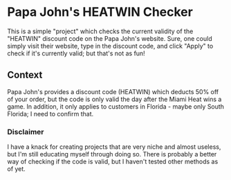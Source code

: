 # Papa John's HEATWIN Checker
This is a simple "project" which checks the current validity of the "HEATWIN" discount code on the Papa John's website.
Sure, one could simply visit their website, type in the discount code, and click "Apply" to check if it's currently valid; but that's not as fun!

## Context
Papa John's provides a discount code (HEATWIN) which deducts 50% off of your order, but the code is only valid the day after the Miami Heat wins a game. In addition, it only applies to customers in Florida - maybe only South Florida; I need to confirm that.

### Disclaimer
I have a knack for creating projects that are very niche and almost useless, but I'm still educating myself through doing so. There is probably a better way of checking if the code is valid, but I haven't tested other methods as of yet.